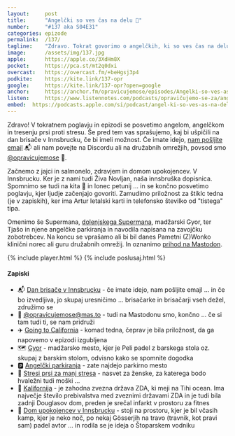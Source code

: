 ```yaml
---
layout: 	post
title:  	"Angelčki so ves čas na delu 👼"
number: 	"#137 aka S04E31"
categories:	epizode
permalink:	/137/
tagline: 	"Zdravo. Tokrat govorimo o angelčkih, ki so ves čas na delu. In tudi o domu starejših občank in občanov v Innsbrucku."
image:		/assets/img/137.jpg
apple:		https://apple.co/3XdHm8X
pocket:		https://pca.st/mt2q0dxi
overcast:	https://overcast.fm/+beHgsj3p4
podkite:	https://kite.link/137-opr
google:		https://kite.link/137-opr?open=google
anchor:		https://anchor.fm/opravicujemose/episodes/Angelki-so-ves-as-na-delu-e1t7r5r
listen:		https://www.listennotes.com/podcasts/opravičujemo-se-za/angelčki-so-ves-čas-na-delu-fl4LpVPAnWK/embed/
embed:	https://podcasts.apple.com/si/podcast/angel-ki-so-ves-as-na-delu/id1514750013?i=1000593084021
---
```


Zdravo! V tokratnem poglavju in epizodi se posvetimo angelom, angelčkom in tresenju prsi proti stresu. Še pred tem vas sprašujemo, kaj bi ušpičili na dan brisače v Innsbrucku, če bi imeli možnost. Če imate idejo, [nam pošljite emajl](mailto:opravicujemose@zvpl.com?Subject=Innsbruck%20ideje%202023) 📬 ali nam povejte na Discordu ali na družabnih omrežjih, povsod smo [@opravicujemose](https://linktr.ee/opravicujemose) 🔗. 

Začnemo z jajci in salmonelo, zdravjem in domom upokojencev. V Innsbrucku. Ker je z nami tudi Živa Novljan, naša innsbruška dopisnica. Spomnimo se tudi na kita 🐳 in lonec petunij ... in se končno posvetimo poglavju, kjer ljudje začenjajo govoriti. Zamudimo priložnost za štiklc tedna (je v zapiskih), ker ima Artur letalski karti in telefonsko številko od "tistega" tipa. 

Omenimo še Supermana, [dolenjskega Supermana](https://opravicujemo.se/095/), madžarski Gyor, ter Tjašo in njene angelčke parkiranja in navodila napisana na zavojčku zobotrebcev. Na koncu se vprašamo ali bi bil danes Pametni (Z)Wonko klinični norec ali guru družabnih omrežij. In oznanimo [prihod na Mastodon](https://mas.to/@opravicujemose). 

{% include player.html %}
{% include poslusaj.html %}

<!--break-->

#### Zapiski

- 📬 [Dan brisače v Innsbrucku](mailto:opravicujemose@zvpl.com?Subject=Innsbruck%20ideje%202023) - če imate idejo, nam pošljite emajl ... in če bo izvedljiva, jo skupaj uresničimo ... brisačarke in brisačarji vseh dežel, združimo se 
- 🐘 [@opravicujemose@mas.to](https://mas.to/@opravicujemose) - tudi na Mastodonu smo, končno ... če si tam tudi ti, se nam pridruži
- ✈️ [Going to California](https://www.youtube.com/watch?v=PDIz4talyQk) - komad tedna, čeprav je bila priložnost, da ga napovemo v epizodi izgubljena
- 🗺️ [Gyor](https://goo.gl/maps/grpf6onH5mcP95gL7) - madžarsko mesto, kjer je Peli padel z barskega stola oz. skupaj z barskim stolom, odvisno kako se spomnite dogodka 
- 🅿️ [Angelčki parkiranja](https://www.facebook.com/tjasadorelay/videos/5648167788608847) - zate najdejo parkirno mesto
- 🙈 [Stresi prsi za manj stresa](https://www.facebook.com/tjasadorelay/videos/3123018984587239) - nasvet za ženske, za katerega bodo hvaležni tudi moški ... 
- 🐻 [Kalifornija](https://sl.wikipedia.org/wiki/Kalifornija) - je zahodna zvezna država ZDA, ki meji na Tihi ocean. Ima največje število prebivalstva med zveznimi državami ZDA in je tudi bila zadnji Douglasov dom, preden je srečal infarkt v prostoru za fitnes
- 👵 [Dom upokojencev v Innsbrucku](https://goo.gl/maps/TRW2ADgdLZWPSPtp9) - stoji na prostoru, kjer je bil včasih kamp, kjer je neko noč, po nekaj Gösserjih na travo (travnik, kot pravi sam) padel avtor ... in rodila se je ideja o Štoparskem vodniku
